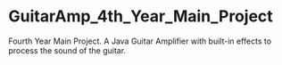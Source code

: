 # GuitarAmp_4th_Year_Main_Project
Fourth Year Main Project. A Java Guitar Amplifier with built-in effects to process the sound of the guitar.
